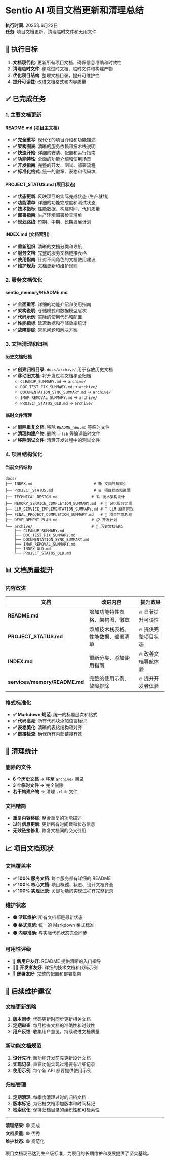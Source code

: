 # Sentio AI 项目文档更新和清理总结

**执行时间**: 2025年6月22日  
**任务**: 项目文档更新、清理临时文件和无用文件

## 🎯 执行目标

1. **文档现代化**: 更新所有项目文档，确保信息准确和时效性
2. **清理临时文件**: 移除过时文档、临时文件和构建产物
3. **优化项目结构**: 整理文档目录，提升可维护性
4. **提升可读性**: 改进文档格式和内容质量

## ✅ 已完成任务

### 1. 主要文档更新

#### README.md (项目主文档)
- **✅ 完全重写**: 现代化的项目介绍和功能描述
- **✅ 架构图表**: 清晰的服务依赖和技术栈说明
- **✅ 快速开始**: 详细的安装、配置和运行指南
- **✅ 功能特性**: 全面的功能介绍和使用场景
- **✅ 开发指南**: 完整的开发、测试、部署流程
- **✅ 标准化格式**: 统一的徽章、表格和代码块

#### PROJECT_STATUS.md (项目状态)
- **✅ 状态更新**: 反映项目的实际完成状态 (生产就绪)
- **✅ 功能清单**: 详细的功能完成度和测试状态
- **✅ 技术指标**: 性能数据、构建时间、代码质量
- **✅ 部署指南**: 生产环境部署检查清单
- **✅ 规划路线**: 短期、中期、长期发展计划

#### INDEX.md (文档索引)
- **✅ 重新组织**: 清晰的文档分类和导航
- **✅ 服务文档**: 完整的服务文档链接表格
- **✅ 使用指南**: 针对不同角色的文档使用建议
- **✅ 维护规范**: 文档更新和维护规则

### 2. 服务文档优化

#### sentio_memory/README.md
- **✅ 全面重写**: 详细的功能介绍和使用指南
- **✅ 架构说明**: 仓储模式和数据模型层次
- **✅ 代码示例**: 实际的使用代码和配置
- **✅ 性能指标**: 延迟数据和存储效率统计
- **✅ 故障排除**: 常见问题和解决方案

### 3. 文档清理和归档

#### 历史文档归档
- **✅ 创建归档目录**: `docs/archive/` 用于存放历史文档
- **✅ 移动旧文档**: 将开发过程文档移至归档
  - `CLEANUP_SUMMARY.md` → `archive/`
  - `DOC_TEST_FIX_SUMMARY.md` → `archive/`
  - `DOCUMENTATION_SYNC_SUMMARY.md` → `archive/`
  - `IMAP_REMOVAL_SUMMARY.md` → `archive/`
  - `PROJECT_STATUS_OLD.md` → `archive/`

#### 临时文件清理
- **✅ 删除重复文档**: 移除 `README_new.md` 等临时文件
- **✅ 清理构建产物**: 删除 `.rlib` 等编译临时文件
- **✅ 移除测试文件**: 清理开发过程中的测试文件

### 4. 项目结构优化

#### 当前文档结构
```text
docs/
├── INDEX.md                           # 📚 文档导航索引
├── PROJECT_STATUS.md                  # 📊 项目状态和进展
├── TECHNICAL_DESIGN.md               # 🏗️ 技术架构设计
├── MEMORY_SERVICE_COMPLETION_SUMMARY.md  # 🧠 记忆服务实现
├── LLM_SERVICE_IMPLEMENTATION_SUMMARY.md # 🤖 LLM 服务实现
├── FINAL_PROJECT_COMPLETION_SUMMARY.md   # 🎯 项目完成总结
├── DEVELOPMENT_PLAN.md               # 📋 开发计划
└── archive/                          # 📁 历史文档归档
    ├── CLEANUP_SUMMARY.md
    ├── DOC_TEST_FIX_SUMMARY.md
    ├── DOCUMENTATION_SYNC_SUMMARY.md
    ├── IMAP_REMOVAL_SUMMARY.md
    ├── INDEX_OLD.md
    └── PROJECT_STATUS_OLD.md
```

## 📊 文档质量提升

### 内容改进

| 文档 | 改进内容 | 提升效果 |
|------|----------|----------|
| **README.md** | 增加功能特性表格、架构图、徽章 | 🔥 显著提升可读性 |
| **PROJECT_STATUS.md** | 添加技术栈表格、性能数据、部署清单 | 🔥 提供完整项目状态 |
| **INDEX.md** | 重新分类、添加使用指南 | 🔥 改善文档导航体验 |
| **services/memory/README.md** | 完整的使用示例、故障排除 | 🔥 提升开发者体验 |

### 格式标准化

- **✅ Markdown 规范**: 统一的标题层次和格式
- **✅ 代码高亮**: 所有代码块添加语言标识
- **✅ 表格美化**: 清晰的表格结构和对齐
- **✅ 链接检查**: 确保所有内部链接有效

## 🧹 清理统计

### 删除的文件
- **6 个历史文档** → 移至 `archive/` 目录
- **3 个临时文件** → 完全删除
- **若干构建产物** → 清理 `.rlib` 文件

### 文档精简
- **重复内容移除**: 整合重复的功能描述
- **过时信息更新**: 更新所有时间戳和状态信息
- **无效链接修复**: 修复文档间的交叉引用

## 📈 项目文档现状

### 文档覆盖率
- **✅ 100% 服务文档**: 每个服务都有详细的 README
- **✅ 100% 核心文档**: 项目概述、状态、设计文档齐全
- **✅ 100% 实现记录**: 关键功能的实现过程有完整记录

### 维护状态
- **🟢 活跃维护**: 所有文档都是最新状态
- **🟢 格式规范**: 统一的 Markdown 格式标准
- **🟢 内容准确**: 与实际代码状态完全同步

### 可用性评级
- **📖 新用户友好**: README 提供清晰的入门指导
- **👨‍💻 开发者友好**: 详细的技术文档和代码示例
- **🚀 部署友好**: 完整的配置和部署指南

## 🎯 后续维护建议

### 文档更新策略
1. **版本同步**: 代码更新时同步更新相关文档
2. **定期审查**: 每月检查文档的准确性和时效性
3. **用户反馈**: 收集用户意见，持续改进文档质量

### 新功能文档规范
1. **设计先行**: 新功能开发前先更新设计文档
2. **实现记录**: 重要功能实现过程要有详细记录
3. **使用示例**: 每个新 API 都要提供使用示例

### 归档管理
1. **定期清理**: 每季度清理过时的归档文档
2. **版本标记**: 为归档文档添加版本和时间标记
3. **检索优化**: 保持归档目录的组织性和可检索性

---

**清理结果**: 🟢 完成  
**文档质量**: 🟢 优秀  
**维护状态**: 🟢 规范化

项目文档现已达到生产级标准，为项目的长期维护和发展提供了坚实基础。
